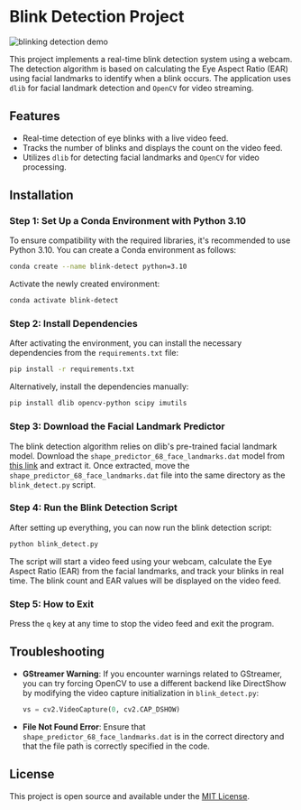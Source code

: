 # Blink Detection Project


![blinking detection demo](https://github.com/user-attachments/assets/48b7d357-c237-48c8-b12a-9562f638fe7d)

This project implements a real-time blink detection system using a webcam. The detection algorithm is based on calculating the Eye Aspect Ratio (EAR) using facial landmarks to identify when a blink occurs. The application uses `dlib` for facial landmark detection and `OpenCV` for video streaming.

## Features
- Real-time detection of eye blinks with a live video feed.
- Tracks the number of blinks and displays the count on the video feed.
- Utilizes `dlib` for detecting facial landmarks and `OpenCV` for video processing.

## Installation

### Step 1: Set Up a Conda Environment with Python 3.10
To ensure compatibility with the required libraries, it's recommended to use Python 3.10. You can create a Conda environment as follows:
```bash
conda create --name blink-detect python=3.10
```
Activate the newly created environment:
```bash
conda activate blink-detect
```

### Step 2: Install Dependencies
After activating the environment, you can install the necessary dependencies from the `requirements.txt` file:
```bash
pip install -r requirements.txt
```
Alternatively, install the dependencies manually:
```bash
pip install dlib opencv-python scipy imutils
```

### Step 3: Download the Facial Landmark Predictor
The blink detection algorithm relies on dlib's pre-trained facial landmark model. Download the `shape_predictor_68_face_landmarks.dat` model from [this link](http://dlib.net/files/shape_predictor_68_face_landmarks.dat.bz2) and extract it. Once extracted, move the `shape_predictor_68_face_landmarks.dat` file into the same directory as the `blink_detect.py` script.

### Step 4: Run the Blink Detection Script
After setting up everything, you can now run the blink detection script:
```bash
python blink_detect.py
```
The script will start a video feed using your webcam, calculate the Eye Aspect Ratio (EAR) from the facial landmarks, and track your blinks in real time. The blink count and EAR values will be displayed on the video feed.

### Step 5: How to Exit
Press the `q` key at any time to stop the video feed and exit the program.

## Troubleshooting
- **GStreamer Warning**: If you encounter warnings related to GStreamer, you can try forcing OpenCV to use a different backend like DirectShow by modifying the video capture initialization in `blink_detect.py`:
  ```python
  vs = cv2.VideoCapture(0, cv2.CAP_DSHOW)
  ```
- **File Not Found Error**: Ensure that `shape_predictor_68_face_landmarks.dat` is in the correct directory and that the file path is correctly specified in the code.

## License
This project is open source and available under the [MIT License](LICENSE).
